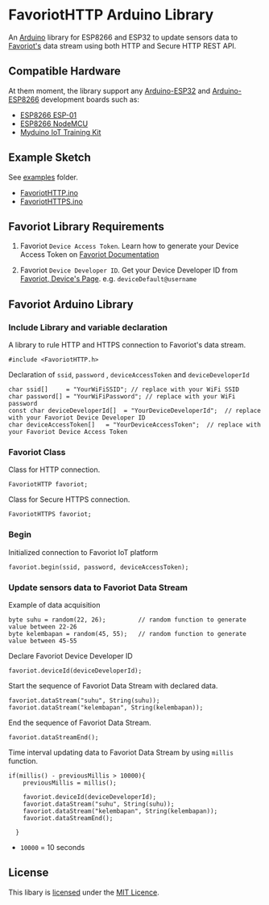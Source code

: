 # FavoriotHTTP Arduino Library

An [Arduino](https://arduino.cc/) library for ESP8266 and ESP32 to update sensors data to [Favoriot's](https://platform.favoriot.com/) data stream using both HTTP and Secure HTTP REST API.

## Compatible Hardware

At them moment, the library support any [Arduino-ESP32](https://github.com/espressif/arduino-esp32) and [Arduino-ESP8266](https://github.com/esp8266/Arduino) development boards such as:
* [ESP8266 ESP-01](https://www.myduino.com/index.php?route=product/product&product_id=712)
* [ESP8266 NodeMCU](https://www.myduino.com/index.php?route=product/product&product_id=920)
* [Myduino IoT Training Kit](https://www.myduino.com/index.php?route=product/product&product_id=1004)

## Example Sketch

See [examples](examples) folder.
* [FavoriotHTTP.ino](examples/FavoriotHTTP/FavoriotHTTP.ino)
* [FavoriotHTTPS.ino](examples/FavoriotHTTPS/FavoriotHTTPS.ino)

## Favoriot Library Requirements

1. Favoriot `Device Access Token`. Learn how to generate your Device Access Token on [Favoriot Documentation](https://platform.favoriot.com/tutorial/v2/#device-access-token)

2. Favoriot `Device Developer ID`. Get your Device Developer ID from [Favoriot, Device's Page](https://platform.favoriot.com/v2/iot/devices). e.g. `deviceDefault@username`

## Favoriot Arduino Library

### Include Library and variable declaration

A library to rule HTTP and HTTPS connection to Favoriot's data stream.

```arduino
#include <FavoriotHTTP.h>
```

Declaration of `ssid`, `password` , `deviceAccessToken` and `deviceDeveloperId`

```arduino
char ssid[]     = "YourWiFiSSID"; // replace with your WiFi SSID
char password[] = "YourWiFiPassword"; // replace with your WiFi password
const char deviceDeveloperId[]  = "YourDeviceDeveloperId";  // replace with your Favoriot Device Developer ID
char deviceAccessToken[]   = "YourDeviceAccessToken";  // replace with your Favoriot Device Access Token
```
### Favoriot Class

Class for HTTP connection.

```arduino
FavoriotHTTP favoriot;
```

Class for Secure HTTPS connection.

```arduino
FavoriotHTTPS favoriot;
```

### Begin

Initialized connection to Favoriot IoT platform

```arduino
favoriot.begin(ssid, password, deviceAccessToken); 
```

### Update sensors data to Favoriot Data Stream

Example of data acquisition

```arduino
byte suhu = random(22, 26);         // random function to generate value between 22-26
byte kelembapan = random(45, 55);   // random function to generate value between 45-55
```

Declare Favoriot Device Developer ID

```arduino
favoriot.deviceId(deviceDeveloperId);
```
Start the sequence of Favoriot Data Stream with declared data. 

```arduino
favoriot.dataStream("suhu", String(suhu));
favoriot.dataStream("kelembapan", String(kelembapan));
```

End the sequence of Favoriot Data Stream.

```arduino
favoriot.dataStreamEnd();
```

Time interval updating data to Favoriot Data Stream by using `millis` function.
```arduino
if(millis() - previousMillis > 10000){
    previousMillis = millis();

    favoriot.deviceId(deviceDeveloperId);
    favoriot.dataStream("suhu", String(suhu));
    favoriot.dataStream("kelembapan", String(kelembapan));
    favoriot.dataStreamEnd();

  }
```
* `10000` = 10 seconds

## License

This libary is [licensed](LICENSE) under the [MIT Licence](https://en.wikipedia.org/wiki/MIT_License).
